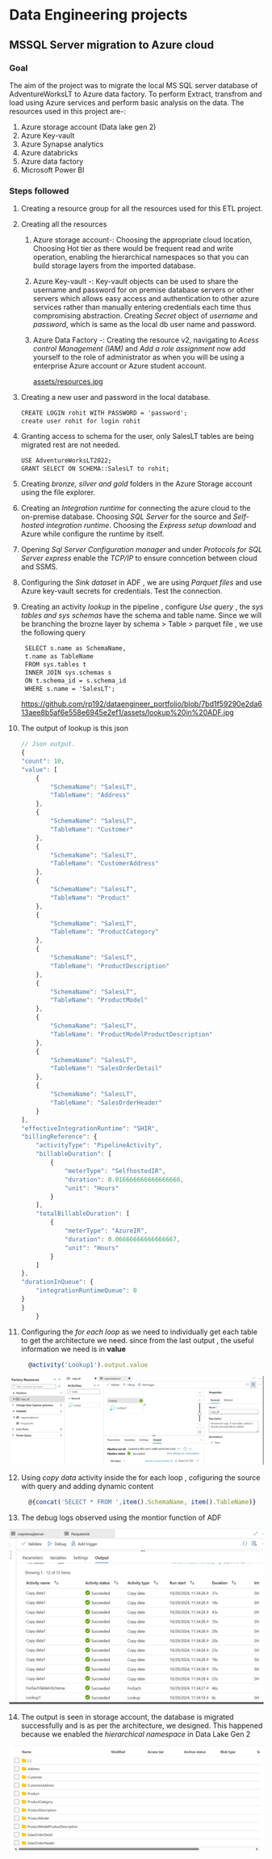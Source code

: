 # Data Engineering projects

## MSSQL Server migration to Azure cloud

### Goal

The aim of the project was to migrate the local MS SQL server database of AdventureWorksLT to Azure data factory.
To perform Extract, transfrom and load using Azure services and perform basic analysis on the data.
The resources used in this project are-:
  1. Azure storage account (Data lake gen 2)
  2. Azure Key-vault
  3. Azure Synapse analytics
  4. Azure databricks
  5. Azure data factory
  6. Microsoft Power BI

### Steps followed
  1. Creating a resource group for all the resources used for this ETL project.
  2. Creating all the resources
       1. Azure storage account-: Choosing the appropriate cloud location,
          Choosing Hot tier as there would be frequent read and write operation,
          enabling the hierarchical namespaces so that you can build storage layers from the imported database.
       2. Azure Key-vault -: Key-vault objects can be used to share the username and password for on premise database servers
          or other servers which allows easy access and authentication to other azure services rather than manually entering
          credentials each time thus compromising abstraction.
          Creating *Secret* object of *username* and *password*, which is same as the local db user name and password.
       3. Azure Data Factory -: Creating the resource v2, navigating to *Acess control Management (IAM)* and *Add a role assignment*
          now add yourself to the role of administrator as when you will be using a enterprise Azure account or Azure student account.
          
          [assets/resources.jpg](https://github.com/rp192/dataengineer_portfolio/blob/7bd1f59290e2da613aee8b5af6e558e6945e2ef1/assets/resources.jpg)

  3. Creating a new user and password in the local database.
     ```
     CREATE LOGIN rohit WITH PASSWORD = 'password';
     create user rohit for login rohit
     ```
  4. Granting access to schema for the user, only SalesLT tables are being migrated rest are not needed.
     ```
     USE AdventureWorksLT2022;
     GRANT SELECT ON SCHEMA::SalesLT to rohit;
     ```
  5. Creating *bronze, silver and gold* folders in the Azure Storage account using the file explorer.
  6. Creating an *Integration runtime* for connecting the azure cloud to the on-premise database. Choosing *SQL Server* for the source
     and *Self-hosted integration runtime*. Choosing the *Express setup download* and Azure while configure the runtime by itself.
  7. Opening *Sql Server Configuration manager* and under *Protocols for SQL Server express* enable the *TCP/IP* to ensure conncetion
     between cloud and SSMS.
  8. Configuring the *Sink dataset* in ADF , we are using *Parquet files* and use Azure key-vault secrets for credentials.
     Test the connection.
  9. Creating an activity *lookup* in the pipeline , configure *Use query* , the *sys tables and sys schemas* have the schema
      and table name. Since we will be branching the brozne layer by schema > Table > parquet file , we use the following query 
     ```
      SELECT s.name as SchemaName,
      t.name as TableName
      FROM sys.tables t
      INNER JOIN sys.schemas s
      ON t.schema_id = s.schema_id
      WHERE s.name = 'SalesLT';
     ```
     https://github.com/rp192/dataengineer_portfolio/blob/7bd1f59290e2da613aee8b5af6e558e6945e2ef1/assets/lookup%20in%20ADF.jpg
  10.  The output of lookup is this json
        ```js
        // Json output.
        {
    	"count": 10,
    	"value": [
    		{
    			"SchemaName": "SalesLT",
    			"TableName": "Address"
    		},
    		{
    			"SchemaName": "SalesLT",
    			"TableName": "Customer"
    		},
    		{
    			"SchemaName": "SalesLT",
    			"TableName": "CustomerAddress"
    		},
    		{
    			"SchemaName": "SalesLT",
    			"TableName": "Product"
    		},
    		{
    			"SchemaName": "SalesLT",
    			"TableName": "ProductCategory"
    		},
    		{
    			"SchemaName": "SalesLT",
    			"TableName": "ProductDescription"
    		},
    		{
    			"SchemaName": "SalesLT",
    			"TableName": "ProductModel"
    		},
    		{
    			"SchemaName": "SalesLT",
    			"TableName": "ProductModelProductDescription"
    		},
    		{
    			"SchemaName": "SalesLT",
    			"TableName": "SalesOrderDetail"
    		},
    		{
    			"SchemaName": "SalesLT",
    			"TableName": "SalesOrderHeader"
    		}
    	],
    	"effectiveIntegrationRuntime": "SHIR",
    	"billingReference": {
    		"activityType": "PipelineActivity",
    		"billableDuration": [
    			{
    				"meterType": "SelfhostedIR",
    				"duration": 0.016666666666666666,
    				"unit": "Hours"
    			}
    		],
    		"totalBillableDuration": [
    			{
    				"meterType": "AzureIR",
    				"duration": 0.06666666666666667,
    				"unit": "Hours"
    			}
    		]
    	},
    	"durationInQueue": {
    		"integrationRuntimeQueue": 0
    	}
        }
            }
        ```
      
  11. Configuring the *for each loop* as we need to individually get each table to get the architecture we need.
      since from the last output , the useful information we need is in **value**
      ```js
        @activity('Lookup1').output.value
      ```
  <img title="a title" alt="Alt text" src="assets/lookup in ADF.jpg">
      
  12. Using *copy data* activity inside the for each loop , cofiguring the source with query and adding dynamic content
      ```js
        @{concat('SELECT * FROM ',item().SchemaName, item().TableName)}
      ```
  13. The debug logs observed using the montior function of ADF

  <img title="a title" alt="Alt text" src="assets/copy all logs.jpg">

  14. The output is seen in storage account, the database is migrated successfully and is as per the architecture,
      we designed. This happened because we enabled the *hierarchical namespace* in Data Lake Gen 2

  <img title="a title" alt="Alt text" src="assets/for bronze layer.jpg">
      
      
